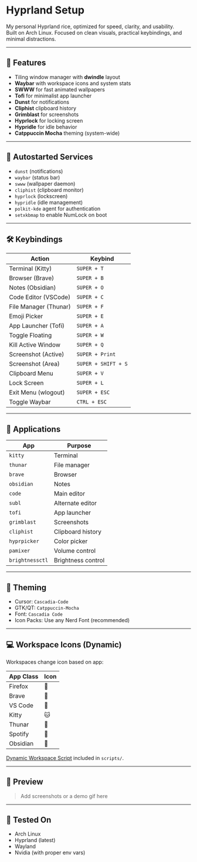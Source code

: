 # Hyprland Setup

My personal Hyprland rice, optimized for speed, clarity, and usability.  
Built on Arch Linux. Focused on clean visuals, practical keybindings, and minimal distractions.

---

## 🧠 Features

- Tiling window manager with **dwindle** layout
- **Waybar** with workspace icons and system stats
- **SWWW** for fast animated wallpapers
- **Tofi** for minimalist app launcher
- **Dunst** for notifications
- **Cliphist** clipboard history
- **Grimblast** for screenshots
- **Hyprlock** for locking screen
- **Hypridle** for idle behavior
- **Catppuccin Mocha** theming (system-wide)

---

## 🚀 Autostarted Services

- `dunst` (notifications)
- `waybar` (status bar)
- `swww` (wallpaper daemon)
- `cliphist` (clipboard monitor)
- `hyprlock` (lockscreen)
- `hypridle` (idle management)
- `polkit-kde` agent for authentication
- `setxkbmap` to enable NumLock on boot

---

## 🛠️ Keybindings

| Action                | Keybind             |
| --------------------- | ------------------- |
| Terminal (Kitty)      | `SUPER + T`         |
| Browser (Brave)       | `SUPER + B`         |
| Notes (Obsidian)      | `SUPER + O`         |
| Code Editor (VSCode)  | `SUPER + C`         |
| File Manager (Thunar) | `SUPER + F`         |
| Emoji Picker          | `SUPER + E`         |
| App Launcher (Tofi)   | `SUPER + A`         |
| Toggle Floating       | `SUPER + W`         |
| Kill Active Window    | `SUPER + Q`         |
| Screenshot (Active)   | `SUPER + Print`     |
| Screenshot (Area)     | `SUPER + SHIFT + S` |
| Clipboard Menu        | `SUPER + V`         |
| Lock Screen           | `SUPER + L`         |
| Exit Menu (wlogout)   | `SUPER + ESC`       |
| Toggle Waybar         | `CTRL + ESC`        |

---

## 🧩 Applications

| App             | Purpose            |
| --------------- | ------------------ |
| `kitty`         | Terminal           |
| `thunar`        | File manager       |
| `brave`         | Browser            |
| `obsidian`      | Notes              |
| `code`          | Main editor        |
| `subl`          | Alternate editor   |
| `tofi`          | App launcher       |
| `grimblast`     | Screenshots        |
| `cliphist`      | Clipboard history  |
| `hyprpicker`    | Color picker       |
| `pamixer`       | Volume control     |
| `brightnessctl` | Brightness control |

---

## 🎨 Theming

- Cursor: `Cascadia-Code`
- GTK/QT: `Catppuccin-Mocha`
- Font: `Cascadia Code`
- Icon Packs: Use any Nerd Font (recommended)

---

## 💻 Workspace Icons (Dynamic)

Workspaces change icon based on app:

| App Class | Icon |
| --------- | ---- |
| Firefox   | 🦊   |
| Brave     | 🧭   |
| VS Code   | 🧠   |
| Kitty     | 🐱   |
| Thunar    | 📁   |
| Spotify   | 🎵   |
| Obsidian  | 📓   |

[Dynamic Workspace Script](#) included in `scripts/`.

---

## 📸 Preview

> Add screenshots or a demo gif here

---

## 🧪 Tested On

- Arch Linux
- Hyprland (latest)
- Wayland
- Nvidia (with proper env vars)

